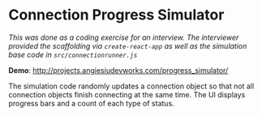 # Connection Progress Simulator

_This was done as a coding exercise for an interview. The interviewer provided the scaffolding via `create-react-app` as well as the simulation base code in `src/connectionrunner.js`_

**Demo**: http://projects.angiesiudevworks.com/progress_simulator/

The simulation code randomly updates a connection object so that not all connection objects finish connecting at the same time. The UI displays progress bars and a count of each type of status. 
